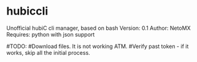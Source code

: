 # hubiccli
Unofficial hubiC cli manager, based on bash
Version: 0.1
Author: NetoMX
Requires: python with json support

#TODO:
#Download files. It is not working ATM.
#Verify past token - if it works, skip all the initial process.
